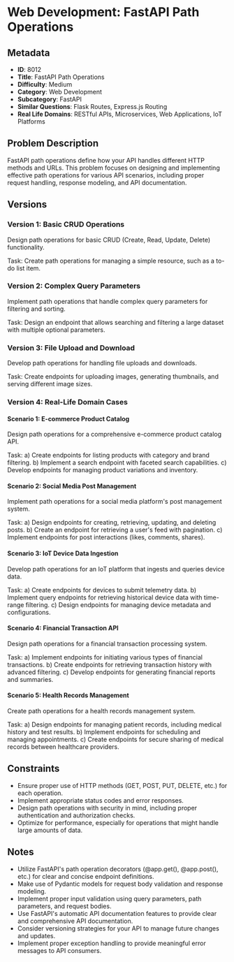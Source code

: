 # Web Development: FastAPI Path Operations

## Metadata

- **ID**: 8012
- **Title**: FastAPI Path Operations
- **Difficulty**: Medium
- **Category**: Web Development
- **Subcategory**: FastAPI
- **Similar Questions**: Flask Routes, Express.js Routing
- **Real Life Domains**: RESTful APIs, Microservices, Web Applications, IoT Platforms

## Problem Description

FastAPI path operations define how your API handles different HTTP methods and URLs. This problem focuses on designing and implementing effective path operations for various API scenarios, including proper request handling, response modeling, and API documentation.

## Versions

### Version 1: Basic CRUD Operations

Design path operations for basic CRUD (Create, Read, Update, Delete) functionality.

Task: Create path operations for managing a simple resource, such as a to-do list item.

### Version 2: Complex Query Parameters

Implement path operations that handle complex query parameters for filtering and sorting.

Task: Design an endpoint that allows searching and filtering a large dataset with multiple optional parameters.

### Version 3: File Upload and Download

Develop path operations for handling file uploads and downloads.

Task: Create endpoints for uploading images, generating thumbnails, and serving different image sizes.

### Version 4: Real-Life Domain Cases

#### Scenario 1: E-commerce Product Catalog

Design path operations for a comprehensive e-commerce product catalog API.

Task:
a) Create endpoints for listing products with category and brand filtering.
b) Implement a search endpoint with faceted search capabilities.
c) Develop endpoints for managing product variations and inventory.

#### Scenario 2: Social Media Post Management

Implement path operations for a social media platform's post management system.

Task:
a) Design endpoints for creating, retrieving, updating, and deleting posts.
b) Create an endpoint for retrieving a user's feed with pagination.
c) Implement endpoints for post interactions (likes, comments, shares).

#### Scenario 3: IoT Device Data Ingestion

Develop path operations for an IoT platform that ingests and queries device data.

Task:
a) Create endpoints for devices to submit telemetry data.
b) Implement query endpoints for retrieving historical device data with time-range filtering.
c) Design endpoints for managing device metadata and configurations.

#### Scenario 4: Financial Transaction API

Design path operations for a financial transaction processing system.

Task:
a) Implement endpoints for initiating various types of financial transactions.
b) Create endpoints for retrieving transaction history with advanced filtering.
c) Develop endpoints for generating financial reports and summaries.

#### Scenario 5: Health Records Management

Create path operations for a health records management system.

Task:
a) Design endpoints for managing patient records, including medical history and test results.
b) Implement endpoints for scheduling and managing appointments.
c) Create endpoints for secure sharing of medical records between healthcare providers.

## Constraints

- Ensure proper use of HTTP methods (GET, POST, PUT, DELETE, etc.) for each operation.
- Implement appropriate status codes and error responses.
- Design path operations with security in mind, including proper authentication and authorization checks.
- Optimize for performance, especially for operations that might handle large amounts of data.

## Notes

- Utilize FastAPI's path operation decorators (@app.get(), @app.post(), etc.) for clear and concise endpoint definitions.
- Make use of Pydantic models for request body validation and response modeling.
- Implement proper input validation using query parameters, path parameters, and request bodies.
- Use FastAPI's automatic API documentation features to provide clear and comprehensive API documentation.
- Consider versioning strategies for your API to manage future changes and updates.
- Implement proper exception handling to provide meaningful error messages to API consumers.
